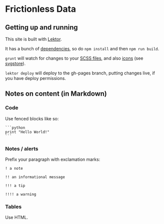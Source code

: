 # Frictionless Data

## Getting up and running

This site is built with [Lektor](https://www.getlektor.com/).

It has a bunch of [dependencies](package.json), so do `npm install` and then `npm run build`.

`grunt` will watch for changes to your [SCSS files](assets/scss), and also [icons](assets/icons) (see [svgstore](https://github.com/FWeinb/grunt-svgstore)).

`lektor deploy` will deploy to the gh-pages branch, putting changes live, if you have deploy permissions.


## Notes on content (in Markdown)

### Code

Use fenced blocks like so:


    ```python
    print "Hello World!"
    ```


### Notes / alerts

Prefix your paragraph with exclamation marks:

```
! a note

!! an informational message

!!! a tip

!!!! a warning
```

### Tables

Use HTML.
